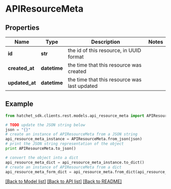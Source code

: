 # APIResourceMeta


## Properties

Name | Type | Description | Notes
------------ | ------------- | ------------- | -------------
**id** | **str** | the id of this resource, in UUID format | 
**created_at** | **datetime** | the time that this resource was created | 
**updated_at** | **datetime** | the time that this resource was last updated | 

## Example

```python
from hatchet_sdk.clients.rest.models.api_resource_meta import APIResourceMeta

# TODO update the JSON string below
json = "{}"
# create an instance of APIResourceMeta from a JSON string
api_resource_meta_instance = APIResourceMeta.from_json(json)
# print the JSON string representation of the object
print APIResourceMeta.to_json()

# convert the object into a dict
api_resource_meta_dict = api_resource_meta_instance.to_dict()
# create an instance of APIResourceMeta from a dict
api_resource_meta_form_dict = api_resource_meta.from_dict(api_resource_meta_dict)
```
[[Back to Model list]](../README.md#documentation-for-models) [[Back to API list]](../README.md#documentation-for-api-endpoints) [[Back to README]](../README.md)
